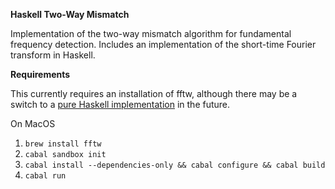 **Haskell Two-Way Mismatch**

Implementation of the two-way mismatch algorithm for fundamental frequency detection. Includes an implementation of the short-time Fourier transform in Haskell.

**Requirements**

This currently requires an installation of fftw, although there may be a switch to a [pure Haskell implementation](https://hackage.haskell.org/package/arb-fft) in the future.

On MacOS

1. `brew install fftw`
2. `cabal sandbox init`
3. `cabal install --dependencies-only && cabal configure && cabal build`
4. `cabal run`
